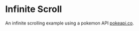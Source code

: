 # Infinite Scroll

An infinite scrolling example using a pokemon API [pokeapi.co](https://pokeapi.co).